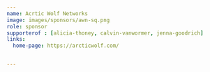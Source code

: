 ```yaml
---
name: Acrtic Wolf Networks
image: images/sponsors/awn-sq.png
role: sponsor
supporterof : [alicia-thoney, calvin-vanwormer, jenna-goodrich]
links:
  home-page: https://arcticwolf.com/


---
```

